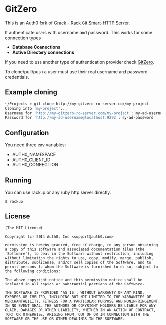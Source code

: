 # GitZero

This is an Auth0 fork of [Grack - Rack Git Smart-HTTP Server](https://github.com/schacon/grack).

It authenticate users with username and password. This works for some connection types:

- __Database Connections__
- __Active Directory connections__

If you need to use another type of authentication provider check [GitZero](http://github.com/auth0/gitzero).

To clone/pull/push a user must use their real username and password credentials.

## Example cloning

~~~bash
~/Projects » git clone http://my-gitzero-ro-server.com/my-project
Cloning into 'my-project'...
Username for 'http://my-gitzero-ro-server.com/my-project': my-ad-username
Password for 'http://my-ad-username@localhost:9292': my-ad-password
~~~

## Configuration

You need three env variables:

-  AUTH0_NAMESPACE
-  AUTH0_CLIENT_ID
-  AUTH0_CONNECTION

## Running

You can use rackup or any ruby http server directly.

```
$ rackup
```

## License

	(The MIT License)

	Copyright (c) 2014 Auth0, Inc <support@auth0.com>

	Permission is hereby granted, free of charge, to any person obtaining
	a copy of this software and associated documentation files (the
	'Software'), to deal in the Software without restriction, including
	without limitation the rights to use, copy, modify, merge, publish,
	distribute, sublicense, and/or sell copies of the Software, and to
	permit persons to whom the Software is furnished to do so, subject to
	the following conditions:

	The above copyright notice and this permission notice shall be
	included in all copies or substantial portions of the Software.

	THE SOFTWARE IS PROVIDED 'AS IS', WITHOUT WARRANTY OF ANY KIND,
	EXPRESS OR IMPLIED, INCLUDING BUT NOT LIMITED TO THE WARRANTIES OF
	MERCHANTABILITY, FITNESS FOR A PARTICULAR PURPOSE AND NONINFRINGEMENT.
	IN NO EVENT SHALL THE AUTHORS OR COPYRIGHT HOLDERS BE LIABLE FOR ANY
	CLAIM, DAMAGES OR OTHER LIABILITY, WHETHER IN AN ACTION OF CONTRACT,
	TORT OR OTHERWISE, ARISING FROM, OUT OF OR IN CONNECTION WITH THE
	SOFTWARE OR THE USE OR OTHER DEALINGS IN THE SOFTWARE.
